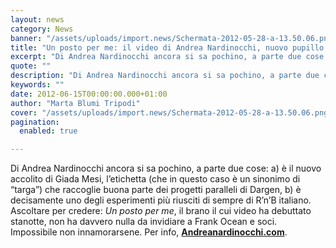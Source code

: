```yaml
---
layout: news
category: News
banner: "/assets/uploads/import.news/Schermata-2012-05-28-a-13.50.06.png"
title: "Un posto per me: il video di Andrea Nardinocchi, nuovo pupillo di Dargen"
excerpt: "Di Andrea Nardinocchi ancora si sa pochino, a parte due cose: a) è il nuovo accolito di Giada Mesi, l’etichetta (che in questo caso è un sinonimo di “targa”) che raccoglie buona parte dei progetti paralleli di Dargen, b) è decisamente uno degli esperimenti più riusciti di sempre di R’n’B italiano. Ascoltare per credere: Un [&hellip"
quote: ""
description: "Di Andrea Nardinocchi ancora si sa pochino, a parte due cose: a) è il nuovo accolito di Giada Mesi, l’etichetta (che in questo caso è un sinonimo di “targa”) che raccoglie buona parte dei progetti paralleli di Dargen, b) è decisamente uno degli esperimenti più riusciti di sempre di R’n’B italiano. Ascoltare per credere: Un [&hellip"
keywords: ""
date: 2012-06-15T00:00:00.000+01:00
author: "Marta Blumi Tripodi"
cover: "/assets/uploads/import.news/Schermata-2012-05-28-a-13.50.06.png"
pagination:
  enabled: true

---
```


Di Andrea Nardinocchi ancora si sa pochino, a parte due cose: a) è il nuovo accolito di Giada Mesi, l’etichetta (che in questo caso è un sinonimo di “targa”) che raccoglie buona parte dei progetti paralleli di Dargen, b) è decisamente uno degli esperimenti più riusciti di sempre di R’n’B italiano. Ascoltare per credere: _Un posto per me_, il brano il cui video ha debuttato stanotte, non ha davvero nulla da invidiare a Frank Ocean e soci. Impossibile non innamorarsene. Per info, [**Andreanardinocchi.com**](http://www.andreanardinocchi.com/ "http://www.andreanardinocchi.com/").
